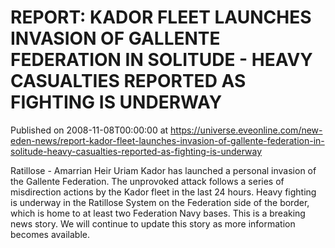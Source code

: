 # REPORT: KADOR FLEET LAUNCHES INVASION OF GALLENTE FEDERATION IN SOLITUDE - HEAVY CASUALTIES REPORTED AS FIGHTING IS UNDERWAY
Published on 2008-11-08T00:00:00 at https://universe.eveonline.com/new-eden-news/report-kador-fleet-launches-invasion-of-gallente-federation-in-solitude-heavy-casualties-reported-as-fighting-is-underway

Ratillose - Amarrian Heir Uriam Kador has launched a personal invasion of the Gallente Federation. The unprovoked attack follows a series of misdirection actions by the Kador fleet in the last 24 hours. Heavy fighting is underway in the Ratillose System on the Federation side of the border, which is home to at least two Federation Navy bases. This is a breaking news story. We will continue to update this story as more information becomes available.
